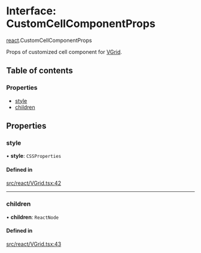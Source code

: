 # Interface: CustomCellComponentProps

[react](../modules/react.md).CustomCellComponentProps

Props of customized cell component for [VGrid](../modules/react.md#experimental_vgrid).

## Table of contents

### Properties

- [style](react.CustomCellComponentProps.md#style)
- [children](react.CustomCellComponentProps.md#children)

## Properties

### style

• **style**: `CSSProperties`

#### Defined in

[src/react/VGrid.tsx:42](https://github.com/inokawa/virtua/blob/de57a89c/src/react/VGrid.tsx#L42)

___

### children

• **children**: `ReactNode`

#### Defined in

[src/react/VGrid.tsx:43](https://github.com/inokawa/virtua/blob/de57a89c/src/react/VGrid.tsx#L43)
